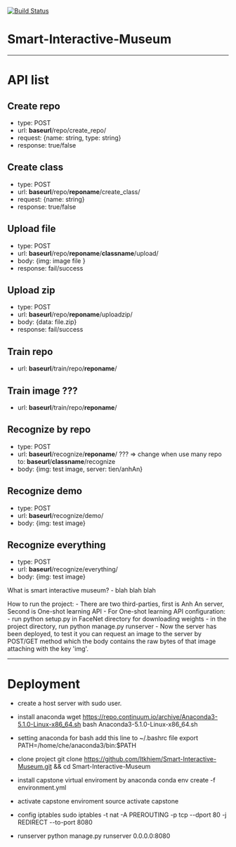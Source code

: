 [![Build Status](https://travis-ci.com/chequochuu/Smart-Interactive-Museum.svg?token=zqCLPftiBUBoP2cktddN&branch=server)](https://travis-ci.com/chequochuu/Smart-Interactive-Museum)
# Smart-Interactive-Museum
-------------------------

# API list

## Create repo

- type: POST
- url: **baseurl**/repo/create_repo/
- request: {name: string, type: string}
- response: true/false

## Create class

- type: POST
- url: **baseurl**/repo/**reponame**/create_class/
- request: {name: string}
- response: true/false

## Upload file

- type: POST
- url: **baseurl**/repo/**reponame**/**classname**/upload/
- body: {img: image file }
- response: fail/success

## Upload zip

- type: POST
- url: **baseurl**/repo/**reponame**/uploadzip/
- body: {data: file.zip}
- response: fail/success

## Train repo

- url: **baseurl**/train/repo/**reponame**/

## Train image ???

- url: **baseurl**/train/repo/**reponame**/

## Recognize by repo

- type: POST
- url: **baseurl**/recognize/**reponame**/      ??? => change when use many repo to: **baseurl**/**classname**/recognize
- body: {img: test image, server: tien/anhAn}

## Recognize demo

- type: POST
- url: **baseurl**/recognize/demo/
- body: {img: test image}

## Recognize everything

- type: POST
- url: **baseurl**/recognize/everything/
- body: {img: test image}


What is smart interactive museum?
    - blah blah blah

How to run the project:
    - There are two third-parties, first is Anh An server, Second is One-shot learning API
    - For One-shot learning API configuration:
        - run python setup.py in FaceNet directory for downloading weights
        - in the project directory, run python manage.py runserver
        - Now the server has been deployed, to test it you can request an image to the server by POST/GET method which the body contains the raw bytes of that image attaching with the key 'img'.


---------------------
# Deployment
- create a host server with sudo user.

- install anaconda 
wget https://repo.continuum.io/archive/Anaconda3-5.1.0-Linux-x86_64.sh
bash Anaconda3-5.1.0-Linux-x86_64.sh

- setting anaconda for bash 
add this line to ~/.bashrc file
export PATH=/home/che/anaconda3/bin:$PATH

- clone project
git clone https://github.com/ltkhiem/Smart-Interactive-Museum.git && cd Smart-Interactive-Museum

- install capstone virtual enviroment by anaconda
conda env create -f environment.yml

- activate capstone enviroment
source activate capstone

- config iptables 
sudo iptables -t nat -A PREROUTING -p tcp --dport 80 -j REDIRECT --to-port 8080

- runserver 
 python manage.py runserver 0.0.0.0:8080



